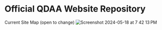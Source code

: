 # Official QDAA Website Repository

Current Site Map (open to change)
![Screenshot 2024-05-18 at 7 42 13 PM](https://github.com/Queen-s-Data-Analytics-Association/QDAA-Website/assets/68614415/af2c5d2b-199a-4201-8f21-96dfe2d05ddd)
